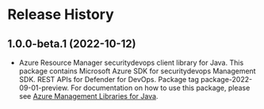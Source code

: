 # Release History

## 1.0.0-beta.1 (2022-10-12)

- Azure Resource Manager securitydevops client library for Java. This package contains Microsoft Azure SDK for securitydevops Management SDK. REST APIs for Defender for DevOps. Package tag package-2022-09-01-preview. For documentation on how to use this package, please see [Azure Management Libraries for Java](https://aka.ms/azsdk/java/mgmt).
